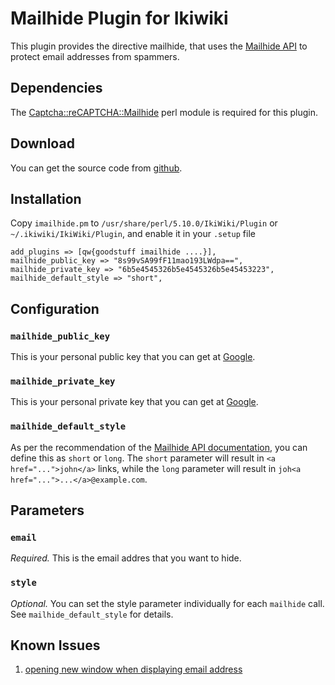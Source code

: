 # Mailhide Plugin for Ikiwiki

This plugin provides the directive mailhide, that uses the [Mailhide
API][1] to protect email addresses from spammers.

## Dependencies

The [Captcha::reCAPTCHA::Mailhide][2] perl module is required for this
plugin.

## Download

You can get the source code from [github][3].

## Installation

Copy `imailhide.pm` to `/usr/share/perl/5.10.0/IkiWiki/Plugin` or
`~/.ikiwiki/IkiWiki/Plugin`, and enable it in your `.setup` file

    add_plugins => [qw{goodstuff imailhide ....}],
    mailhide_public_key => "8s99vSA99fF11mao193LWdpa==",
    mailhide_private_key => "6b5e4545326b5e4545326b5e45453223",
    mailhide_default_style => "short",

## Configuration

### `mailhide_public_key`

This is your personal public key that you can get at [Google][4].

### `mailhide_private_key`

This is your personal private key that you can get at [Google][4].

### `mailhide_default_style`

As per the recommendation of the [Mailhide API documentation][5], you
can define this as `short` or `long`. The `short` parameter will
result in `<a href="...">john</a>` links, while the `long` parameter
will result in `joh<a href="...">...</a>@example.com`.

## Parameters

### `email`

*Required.* This is the email addres that you want to hide.

### `style`

*Optional.* You can set the style parameter individually for each
 `mailhide` call. See `mailhide_default_style` for details.

## Known Issues

1. [opening new window when displaying email address][6]

[1]: http://www.google.com/recaptcha/mailhide/
[2]: http://search.cpan.org/perldoc?Captcha::reCAPTCHA::Mailhide
[3]: http://github.com/petervizi/imailhide
[4]: http://www.google.com/recaptcha/mailhide/apikey
[5]: http://code.google.com/apis/recaptcha/docs/mailhideapi.html
[6]: http://github.com/petervizi/imailhide/issues#issue/1
